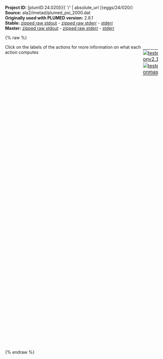 **Project ID:** [plumID:24.020]({{ '/' | absolute_url }}eggs/24/020/)  
**Source:** ala2/imetad/plumed_psi_2000.dat  
**Originally used with PLUMED version:** 2.8.1  
**Stable:** [zipped raw stdout](plumed_psi_2000.dat.plumed.stdout.txt.zip) - [zipped raw stderr](plumed_psi_2000.dat.plumed.stderr.txt.zip) - [stderr](plumed_psi_2000.dat.plumed.stderr)  
**Master:** [zipped raw stdout](plumed_psi_2000.dat.plumed_master.stdout.txt.zip) - [zipped raw stderr](plumed_psi_2000.dat.plumed_master.stderr.txt.zip) - [stderr](plumed_psi_2000.dat.plumed_master.stderr)  

{% raw %}
<div style="width: 100%; float:left">
<div style="width: 90%; float:left" id="value_details_data/ala2/imetad/plumed_psi_2000.dat"> Click on the labels of the actions for more information on what each action computes </div>
<div style="width: 10%; float:left"><table><tr><td style="padding:1px"><a href="plumed_psi_2000.dat.plumed.stderr"><img src="https://img.shields.io/badge/v2.10-passing-green.svg" alt="tested onv2.10" /></a></td></tr><tr><td style="padding:1px"><a href="plumed_psi_2000.dat.plumed_master.stderr"><img src="https://img.shields.io/badge/master-passing-green.svg" alt="tested onmaster" /></a></td></tr></table></div></div>
<pre style="width=97%;">
<b name="data/ala2/imetad/plumed_psi_2000.datphi" onclick='showPath("data/ala2/imetad/plumed_psi_2000.dat","data/ala2/imetad/plumed_psi_2000.datphi","data/ala2/imetad/plumed_psi_2000.datphi","black")'>phi</b><span style="display:none;" id="data/ala2/imetad/plumed_psi_2000.datphi">The TORSION action with label <b>phi</b> calculates the following quantities:<table  align="center" frame="void" width="95%" cellpadding="5%"><tr><td width="5%"><b> Quantity </b>  </td><td width="5%"><b> Type </b>  </td><td><b> Description </b> </td></tr><tr><td width="5%">phi</td><td width="5%"><font color="black">scalar</font></td><td>the TORSION involving these atoms</td></tr></table></span>: <span class="plumedtooltip" style="color:green">TORSION<span class="right">Calculate a torsional angle. <a href="https://www.plumed.org/doc-master/user-doc/html/_t_o_r_s_i_o_n.html" style="color:green">More details</a><i></i></span></span> <span class="plumedtooltip">ATOMS<span class="right">the four atoms involved in the torsional angle<i></i></span></span>=5,7,9,15
<b name="data/ala2/imetad/plumed_psi_2000.datpsi" onclick='showPath("data/ala2/imetad/plumed_psi_2000.dat","data/ala2/imetad/plumed_psi_2000.datpsi","data/ala2/imetad/plumed_psi_2000.datpsi","black")'>psi</b><span style="display:none;" id="data/ala2/imetad/plumed_psi_2000.datpsi">The TORSION action with label <b>psi</b> calculates the following quantities:<table  align="center" frame="void" width="95%" cellpadding="5%"><tr><td width="5%"><b> Quantity </b>  </td><td width="5%"><b> Type </b>  </td><td><b> Description </b> </td></tr><tr><td width="5%">psi</td><td width="5%"><font color="black">scalar</font></td><td>the TORSION involving these atoms</td></tr></table></span>: <span class="plumedtooltip" style="color:green">TORSION<span class="right">Calculate a torsional angle. <a href="https://www.plumed.org/doc-master/user-doc/html/_t_o_r_s_i_o_n.html" style="color:green">More details</a><i></i></span></span> <span class="plumedtooltip">ATOMS<span class="right">the four atoms involved in the torsional angle<i></i></span></span>=7,9,15,17

<span id="data/ala2/imetad/plumed_psi_2000.datdefmetad_short"><b name="data/ala2/imetad/plumed_psi_2000.datmetad" onclick='showPath("data/ala2/imetad/plumed_psi_2000.dat","data/ala2/imetad/plumed_psi_2000.datmetad","data/ala2/imetad/plumed_psi_2000.datmetad","black")'>metad</b><span style="display:none;" id="data/ala2/imetad/plumed_psi_2000.datmetad">The METAD action with label <b>metad</b> calculates the following quantities:<table  align="center" frame="void" width="95%" cellpadding="5%"><tr><td width="5%"><b> Quantity </b>  </td><td width="5%"><b> Type </b>  </td><td><b> Description </b> </td></tr><tr><td width="5%">metad.bias</td><td width="5%"><font color="black">scalar</font></td><td>the instantaneous value of the bias potential</td></tr><tr><td width="5%">metad.acc</td><td width="5%"><font color="black">scalar</font></td><td>the metadynamics acceleration factor</td></tr></table></span>: <span class="plumedtooltip" style="color:green">METAD<span class="right">Used to performed metadynamics on one or more collective variables. This action has <a class="toggler" href='javascript:;' onclick='toggleDisplay("data/ala2/imetad/plumed_psi_2000.datdefmetad");'>hidden defaults</a>. <a href="https://www.plumed.org/doc-master/user-doc/html/_m_e_t_a_d.html">More details</a><i></i></span></span> <span class="plumedtooltip">ARG<span class="right">the labels of the scalars on which the bias will act<i></i></span></span>=<b name="data/ala2/imetad/plumed_psi_2000.datpsi">psi</b> <span class="plumedtooltip">HEIGHT<span class="right">the heights of the Gaussian hills<i></i></span></span>=1.25 <span class="plumedtooltip">BIASFACTOR<span class="right">use well tempered metadynamics and use this bias factor<i></i></span></span>=5 <span class="plumedtooltip">SIGMA<span class="right">the widths of the Gaussian hills<i></i></span></span>=0.25 <span class="plumedtooltip">PACE<span class="right">the frequency for hill addition<i></i></span></span>=2000 <span class="plumedtooltip">GRID_MIN<span class="right">the lower bounds for the grid<i></i></span></span>=-pi <span class="plumedtooltip">GRID_MAX<span class="right">the upper bounds for the grid<i></i></span></span>=pi <span class="plumedtooltip">GRID_BIN<span class="right">the number of bins for the grid<i></i></span></span>=650 <span class="plumedtooltip">ACCELERATION<span class="right"> Set to TRUE if you want to compute the metadynamics acceleration factor<i></i></span></span>
</span><span id="data/ala2/imetad/plumed_psi_2000.datdefmetad_long" style="display:none;"><b name="data/ala2/imetad/plumed_psi_2000.datmetad" onclick='showPath("data/ala2/imetad/plumed_psi_2000.dat","data/ala2/imetad/plumed_psi_2000.datmetad","data/ala2/imetad/plumed_psi_2000.datmetad","black")'>metad</b>: <span class="plumedtooltip" style="color:green">METAD<span class="right">Used to performed metadynamics on one or more collective variables. This action uses the <a class="toggler" href='javascript:;' onclick='toggleDisplay("data/ala2/imetad/plumed_psi_2000.datdefmetad");'>defaults shown here</a>. <a href="https://www.plumed.org/doc-master/user-doc/html/_m_e_t_a_d.html">More details</a><i></i></span></span> <span class="plumedtooltip">ARG<span class="right">the labels of the scalars on which the bias will act<i></i></span></span>=<b name="data/ala2/imetad/plumed_psi_2000.datpsi">psi</b> <span class="plumedtooltip">HEIGHT<span class="right">the heights of the Gaussian hills<i></i></span></span>=1.25 <span class="plumedtooltip">BIASFACTOR<span class="right">use well tempered metadynamics and use this bias factor<i></i></span></span>=5 <span class="plumedtooltip">SIGMA<span class="right">the widths of the Gaussian hills<i></i></span></span>=0.25 <span class="plumedtooltip">PACE<span class="right">the frequency for hill addition<i></i></span></span>=2000 <span class="plumedtooltip">GRID_MIN<span class="right">the lower bounds for the grid<i></i></span></span>=-pi <span class="plumedtooltip">GRID_MAX<span class="right">the upper bounds for the grid<i></i></span></span>=pi <span class="plumedtooltip">GRID_BIN<span class="right">the number of bins for the grid<i></i></span></span>=650 <span class="plumedtooltip">ACCELERATION<span class="right"> Set to TRUE if you want to compute the metadynamics acceleration factor<i></i></span></span>  <span class="plumedtooltip">FILE<span class="right"> a file in which the list of added hills is stored<i></i></span></span>=HILLS
</span><br/><span class="plumedtooltip" style="color:green">COMMITTOR<span class="right">Does a committor analysis. <a href="https://www.plumed.org/doc-master/user-doc/html/_c_o_m_m_i_t_t_o_r.html" style="color:green">More details</a><i></i></span></span> ...
   <span class="plumedtooltip">ARG<span class="right">the labels of the values which is being used to define the committor surface<i></i></span></span>=<b name="data/ala2/imetad/plumed_psi_2000.datphi">phi</b>
   <span class="plumedtooltip">BASIN_UL1<span class="right">List of upper limits for basin #<i></i></span></span>=1.5
   <span class="plumedtooltip">BASIN_LL1<span class="right">List of lower limits for basin #<i></i></span></span>=0.5
   <span class="plumedtooltip">STRIDE<span class="right"> the frequency with which the CVs are analyzed<i></i></span></span>=500
   <span class="plumedtooltip">FILE<span class="right">the name of the file on which to output the reached basin<i></i></span></span>=PASS
...
<br/><span style="display:none;" id="data/ala2/imetad/plumed_psi_2000.dat">The COMMITTOR action with label <b></b> calculates something</span><span class="plumedtooltip" style="color:green">PRINT<span class="right">Print quantities to a file. <a href="https://www.plumed.org/doc-master/user-doc/html/_p_r_i_n_t.html" style="color:green">More details</a><i></i></span></span> <span class="plumedtooltip">ARG<span class="right">the labels of the values that you would like to print to the file<i></i></span></span>=<b name="data/ala2/imetad/plumed_psi_2000.datphi">phi</b>,<b name="data/ala2/imetad/plumed_psi_2000.datmetad">metad.bias</b>,<b name="data/ala2/imetad/plumed_psi_2000.datmetad">metad.acc</b> <span class="plumedtooltip">STRIDE<span class="right"> the frequency with which the quantities of interest should be output<i></i></span></span>=500 <span class="plumedtooltip">FILE<span class="right">the name of the file on which to output these quantities<i></i></span></span>=COLVAR
</pre>
{% endraw %}
